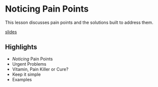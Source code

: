 # Noticing Pain Points
This lesson discusses pain points and the solutions built to address them.

[slides](https://dpi-tta-slides.github.io/pain-points)

## Highlights
- *Noticing* Pain Points
- Urgent Problems
- Vitamin, Pain Killer or Cure?
- Keep it simple
- Examples

